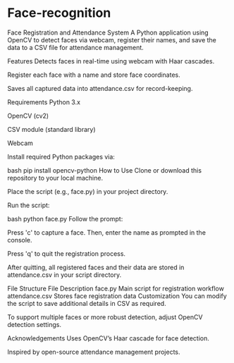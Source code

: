 ﻿# Face-recognition
 Face Registration and Attendance System
A Python application using OpenCV to detect faces via webcam, register their names, and save the data to a CSV file for attendance management.

Features
Detects faces in real-time using webcam with Haar cascades.

Register each face with a name and store face coordinates.

Saves all captured data into attendance.csv for record-keeping.

Requirements
Python 3.x

OpenCV (cv2)

CSV module (standard library)

Webcam

Install required Python packages via:

bash
pip install opencv-python
How to Use
Clone or download this repository to your local machine.

Place the script (e.g., face.py) in your project directory.

Run the script:

bash
python face.py
Follow the prompt:

Press 'c' to capture a face. Then, enter the name as prompted in the console.

Press 'q' to quit the registration process.

After quitting, all registered faces and their data are stored in attendance.csv in your script directory.

File Structure
File	Description
face.py	Main script for registration workflow
attendance.csv	Stores face registration data
Customization
You can modify the script to save additional details in CSV as required.

To support multiple faces or more robust detection, adjust OpenCV detection settings.

Acknowledgements
Uses OpenCV’s Haar cascade for face detection.

Inspired by open-source attendance management projects.

